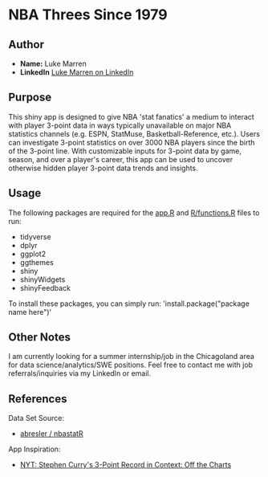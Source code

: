# NBA Threes Since 1979

## Author 

- **Name:** Luke Marren
- **LinkedIn** [Luke Marren on LinkedIn](https://www.linkedin.com/in/luke-marren-aa9912206/)

## Purpose

This shiny app is designed to give NBA 'stat fanatics' a medium to interact with player 
3-point data in ways typically unavailable on major NBA statistics channels 
(e.g. ESPN, StatMuse, Basketball-Reference, etc.). Users can investigate 
3-point statistics on over 3000 NBA players since the birth of the 3-point line.
With customizable inputs for 3-point data by game, season, and over a player's 
career, this app can be used to uncover otherwise hidden player 3-point data
trends and insights.

## Usage 

The following packages are required for the [app.R](app.R) and [R/functions.R](R/functions.R) files to run:
- tidyverse
- dplyr
- ggplot2
- ggthemes
- shiny
- shinyWidgets
- shinyFeedback

To install these packages, you can simply run: 'install.package("package name here")'

## Other Notes

I am currently looking for a summer internship/job in the Chicagoland 
area for data science/analytics/SWE positions. Feel free to contact me with job 
referrals/inquiries via my LinkedIn or email.

## References 

Data Set Source:

- [abresler / nbastatR](https://github.com/abresler/nbastatR)

App Inspiration:

- [NYT: Stephen Curry's 3-Point Record in Context: Off the Charts](https://www.nytimes.com/interactive/2016/04/16/upshot/stephen-curry-golden-state-warriors-3-pointers.html)

